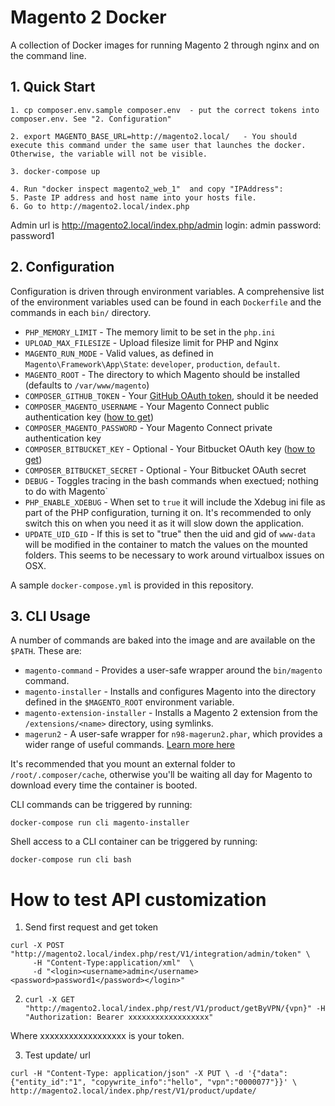 # Magento 2 Docker

A collection of Docker images for running Magento 2 through nginx and on the command line.

## 1. Quick Start

    1. cp composer.env.sample composer.env  - put the correct tokens into composer.env. See "2. Configuration" 

    2. export MAGENTO_BASE_URL=http://magento2.local/   - You should execute this command under the same user that launches the docker. Otherwise, the variable will not be visible. 
   
    3. docker-compose up

    4. Run "docker inspect magento2_web_1"  and copy "IPAddress":
    5. Paste IP address and host name into your hosts file.
    6. Go to http://magento2.local/index.php
   
Admin url is http://magento2.local/index.php/admin
login: admin
password: password1

## 2. Configuration

Configuration is driven through environment variables.  A comprehensive list of the environment variables used can be found in each `Dockerfile` and the commands in each `bin/` directory.

* `PHP_MEMORY_LIMIT` - The memory limit to be set in the `php.ini`
* `UPLOAD_MAX_FILESIZE` - Upload filesize limit for PHP and Nginx
* `MAGENTO_RUN_MODE` - Valid values, as defined in `Magento\Framework\App\State`: `developer`, `production`, `default`.
* `MAGENTO_ROOT` - The directory to which Magento should be installed (defaults to `/var/www/magento`)
* `COMPOSER_GITHUB_TOKEN` - Your [GitHub OAuth token](https://getcomposer.org/doc/articles/troubleshooting.md#api-rate-limit-and-oauth-tokens), should it be needed
* `COMPOSER_MAGENTO_USERNAME` - Your Magento Connect public authentication key ([how to get](http://devdocs.magento.com/guides/v2.0/install-gde/prereq/connect-auth.html))
* `COMPOSER_MAGENTO_PASSWORD` - Your Magento Connect private authentication key
* `COMPOSER_BITBUCKET_KEY` - Optional - Your Bitbucket OAuth key ([how to get](https://confluence.atlassian.com/bitbucket/oauth-on-bitbucket-cloud-238027431.html))
* `COMPOSER_BITBUCKET_SECRET` - Optional - Your Bitbucket OAuth secret
* `DEBUG` - Toggles tracing in the bash commands when exectued; nothing to do with Magento`
* `PHP_ENABLE_XDEBUG` - When set to `true` it will include the Xdebug ini file as part of the PHP configuration, turning it on. It's recommended to only switch this on when you need it as it will slow down the application.
* `UPDATE_UID_GID` - If this is set to "true" then the uid and gid of `www-data` will be modified in the container to match the values on the mounted folders.  This seems to be necessary to work around virtualbox issues on OSX.

A sample `docker-compose.yml` is provided in this repository.

## 3. CLI Usage

A number of commands are baked into the image and are available on the `$PATH`. These are:

* `magento-command` - Provides a user-safe wrapper around the `bin/magento` command.
* `magento-installer` - Installs and configures Magento into the directory defined in the `$MAGENTO_ROOT` environment variable.
* `magento-extension-installer` - Installs a Magento 2 extension from the `/extensions/<name>` directory, using symlinks.
* `magerun2` - A user-safe wrapper for `n98-magerun2.phar`, which provides a wider range of useful commands. [Learn more here](https://github.com/netz98/n98-magerun2)

It's recommended that you mount an external folder to `/root/.composer/cache`, otherwise you'll be waiting all day for Magento to download every time the container is booted.

CLI commands can be triggered by running:

    docker-compose run cli magento-installer

Shell access to a CLI container can be triggered by running:

    docker-compose run cli bash

# How to test API customization

1. Send first request and get token
```
curl -X POST "http://magento2.local/index.php/rest/V1/integration/admin/token" \
     -H "Content-Type:application/xml"  \
     -d "<login><username>admin</username><password>password1</password></login>"
```
2. ``` curl -X GET "http://magento2.local/index.php/rest/V1/product/getByVPN/{vpn}" -H "Authorization: Bearer xxxxxxxxxxxxxxxxxx"  ```

Where  xxxxxxxxxxxxxxxxxx   is your token.

3. Test  update/  url

`` curl -H "Content-Type: application/json" -X PUT \
-d '{"data":{"entity_id":"1", "copywrite_info":"hello", "vpn":"0000077"}}' \
http://magento2.local/index.php/rest/V1/product/update/  ``
